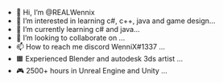 - 👋 Hi, I’m @REALWennix
- 👀 I’m interested in learning c#, c++, java and game design...
- 🌱 I’m currently learning c# and java...
- 💞️ I’m looking to collaborate on  ...
- 📫 How to reach me discord WenniX#1337 ...
- 🟧 Experienced Blender and autodesk 3ds artist ...
- 🎮 2500+ hours in Unreal Engine and Unity ...

<!---
REALWennix/REALWennix is a ✨ special ✨ repository because its `README.md` (this file) appears on your GitHub profile.
You can click the Preview link to take a look at your changes.
--->
